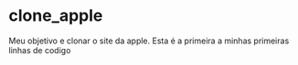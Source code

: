 # clone_apple
Meu objetivo e clonar o site da apple.
Esta é a primeira a minhas primeiras linhas de codigo
